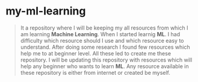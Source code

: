 # my-ml-learning

> It a repository where I will be keeping my all resources from which I am learning **Machine Learning**.
> When I started learnig **ML**. I had difficulty which resource should I use and which resource easy to understand. After doing some research I found few resources which help me to at beginner level. 
> All these led to create me these repository.
> I will be updating this repository with resources which will help any beginner who wants to learn **ML**. 
> Any resource available in these repository is either from internet or created be myself.
> 
